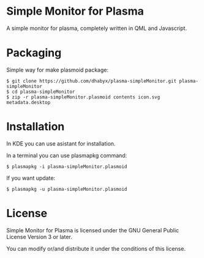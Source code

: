 Simple Monitor for Plasma
=========================

A simple monitor for plasma, completely written in QML and Javascript. 

Packaging
=========

Simple way for make plasmoid package:

````Shell
$ git clone https://github.com/dhabyx/plasma-simpleMonitor.git plasma-simpleMonitor
$ cd plasma-simpleMonitor
$ zip -r plasma-simpleMonitor.plasmoid contents icon.svg metadata.desktop
````

Installation
============

In KDE you can use asistant for installation.

In a terminal you can use plasmapkg command:
````Shell
$ plasmapkg -i plasma-simpleMonitor.plasmoid
````

If you want update:
````Shell
$ plasmapkg -u plasma-simpleMonitor.plasmoid
````

License
=======
Simple Monitor for Plasma is licensed under the GNU General Public License Version 3 or later.

You can modify or/and distribute it under the conditions of this license.
